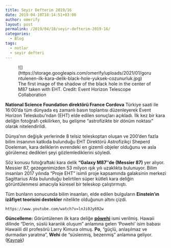 ```yaml
---
title: Seyir Defterim 2019/16
date: 2019-04-10T18:14:51+03:00
author: omerify
layout: post
permalink: /2019/04/10/seyir-defterim-2019-16/
categories:
  - Blog
tags:
  - notlar
  - seyir defteri
---
```


<figure>![](https://storage.googleapis.com/omerify/uploads/2021/01/goruntulenen-ilk-kara-delik-black-hole-yuksek-cozunurluk.jpg)<figcaption>The first image of the shadow of the black hole in the center of M87 taken with EHT. Credit: Event Horizon Telescope Collaboration</figcaption></figure> 

**National Science Foundation direktörü France Cordova** Türkiye saati ile 16:00’da tüm dünyada eş zamanlı basın toplantısı düzenleyerek Event Horizon Teleskobu’ndan (EHT) elde edilen sonuçları açıkladı. İlk kez bir kara deliğin fotoğrafı çekilirken, bu gelişme “astrofizikte bir dönüm noktası” olarak nitelendirildi.

Dünya’nın değişik yerlerinde 8 telsiz teleskoptan oluşan ve 200’den fazla bilim insanının katkıda bulunduğu EHT Direktörü Astrofizikçi Sheperd Doeleman, kara deliklerin evrendeki en gizemli objeler olduğunu ve asla görülemez dedikleri şeyi gözlemlediklerini söyledi.

Söz konusu fotoğraftaki kara delik **“Galaxy M87″de (Messier 87)** yer alıyor. Messier 87, gezegenimizden 53 milyon ışık yılı uzaklıkta bulunuyor. Bilim insanları 2017 yılında “Proje EHT” isimli proje kapsamında galaksinin merkezi Sagittarius A’da bulunduğu belirtilen süper kütleli kara deliğin görüntülenmesi amacıyla küresel bir teleskop çalıştırmıştı.

Tüm bunların sonucunda bilim insanları, elde edilen bulguların **Einstein’ın izâfiyet teorisini destekler** nitelikte olduğunun altını çizdi.

	https://www.youtube.com/watch?v=lnJi0Jy692w

**Güncelleme:** Görüntülenen ilk kara deliğe <a href="https://www.hawaii.edu/news/2019/04/10/uh-hilo-professor-names-black-hole/" target="_blank" rel="noreferrer noopener nofollow"><strong>pōwehi</strong></a> ismi verilmiş. Hawaii dilinde “Derin, süslü karanlık oluşum” anlamına gelen ‘Powehi’ isim babası Hawaiili dil profesörü Larry Kimura olmuş. **Po**, “güçlü, anlaşılmaz ve durmadan yaratma”, **Wehi** de “süslenmiş, bezenmiş” anlamına geliyor. (<a href="https://www.nytimes.com/2019/04/13/science/powehi-black-hole.html" target="_blank" rel="noreferrer noopener nofollow">Kaynak</a>)